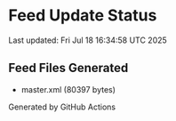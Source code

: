 # Feed Update Status
Last updated: Fri Jul 18 16:34:58 UTC 2025

## Feed Files Generated
- master.xml (80397 bytes)

Generated by GitHub Actions
